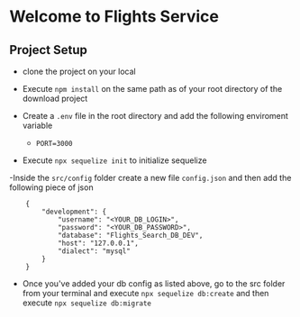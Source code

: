 # Welcome to Flights Service

## Project Setup

- clone the project on your local

- Execute `npm install` on the same path as of your root directory of the download project

- Create a `.env` file in the root directory and add the following enviroment variable
    - `PORT=3000`

- Execute `npx sequelize init` to initialize sequelize

-Inside the `src/config` folder create a new file `config.json` and then add the following piece of json

```
    {
        "development": {
            "username": "<YOUR_DB_LOGIN>",
            "password": "<YOUR_DB_PASSWORD>",
            "database": "Flights_Search_DB_DEV",
            "host": "127.0.0.1",
            "dialect": "mysql"
        }
    }
```
- Once you've added your db config as listed above, go to the src folder from your terminal and execute `npx sequelize db:create`  and then execute `npx sequelize db:migrate`

